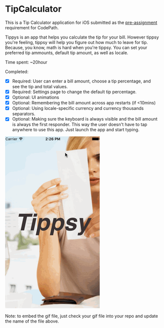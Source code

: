 # TipCalculator

This is a Tip Calculator application for iOS submitted as the [pre-assignment](https://gist.github.com/timothy1ee/7747214) requirement for CodePath.

Tippys is an app that helps you calculate the tip for your bill.  However tippsy you're feeling, tippsy will help you figure out how much to leave for tip.  Because, you know, math is hard when you're tippsy.  You can set your preferred tip ammounts, default tip amount, as well as locale.

Time spent: ~20hour

Completed:

* [x] Required: User can enter a bill amount, choose a tip percentage, and see the tip and total values.
* [x] Required: Settings page to change the default tip percentage.
* [x] Optional: UI animations
* [x] Optional: Remembering the bill amount across app restarts (if <10mins)
* [x] Optional: Using locale-specific currency and currency thousands separators.
* [x] Optional: Making sure the keyboard is always visible and the bill amount is always the first responder. This way the user doesn't have to tap anywhere to use this app. Just launch the app and start typing.

![Video Walkthrough](tippsy.gif)

Note: to embed the gif file, just check your gif file into your repo and update the name of the file above.